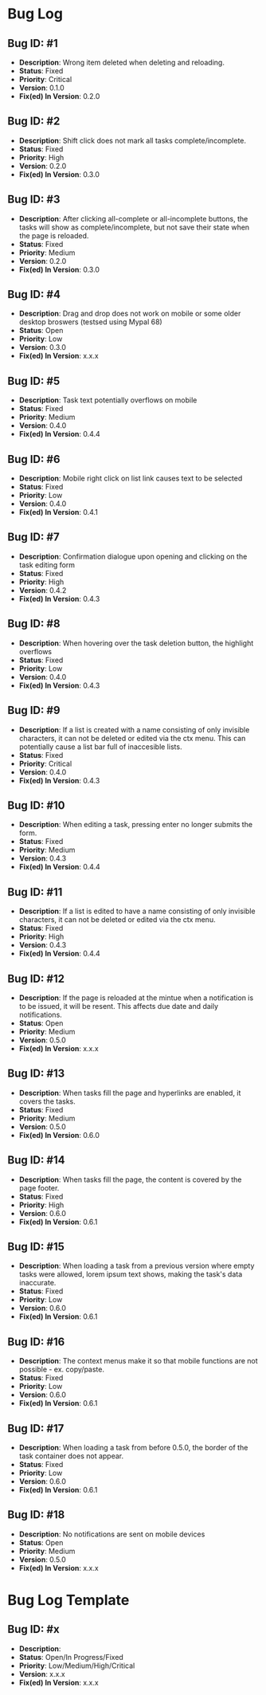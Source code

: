 # Bug Log

## Bug ID: #1
- **Description**: Wrong item deleted when deleting and reloading.
- **Status**: Fixed
- **Priority**: Critical
- **Version**: 0.1.0
- **Fix(ed) In Version**: 0.2.0

## Bug ID: #2
- **Description**: Shift click does not mark all tasks complete/incomplete.
- **Status**: Fixed
- **Priority**: High
- **Version**: 0.2.0
- **Fix(ed) In Version**: 0.3.0

## Bug ID: #3
- **Description**: After clicking all-complete or all-incomplete buttons, the tasks will show as complete/incomplete, but not save their state when the page is reloaded.
- **Status**: Fixed
- **Priority**: Medium
- **Version**: 0.2.0
- **Fix(ed) In Version**: 0.3.0

## Bug ID: #4
- **Description**: Drag and drop does not work on mobile or some older desktop broswers (testsed using Mypal 68)
- **Status**: Open
- **Priority**: Low
- **Version**: 0.3.0
- **Fix(ed) In Version**: x.x.x

## Bug ID: #5
- **Description**: Task text potentially overflows on mobile
- **Status**: Fixed
- **Priority**: Medium
- **Version**: 0.4.0
- **Fix(ed) In Version**: 0.4.4

## Bug ID: #6
- **Description**: Mobile right click on list link causes text to be selected
- **Status**: Fixed
- **Priority**: Low
- **Version**: 0.4.0
- **Fix(ed) In Version**: 0.4.1

## Bug ID: #7
- **Description**: Confirmation dialogue upon opening and clicking on the task editing form
- **Status**: Fixed
- **Priority**: High
- **Version**: 0.4.2
- **Fix(ed) In Version**: 0.4.3

## Bug ID: #8
- **Description**: When hovering over the task deletion button, the highlight overflows
- **Status**: Fixed
- **Priority**: Low
- **Version**: 0.4.0
- **Fix(ed) In Version**: 0.4.3

## Bug ID: #9
- **Description**: If a list is created with a name consisting of only invisible characters, it can not be deleted or edited via the ctx menu. This can potentially cause a list bar full of inaccesible lists. 
- **Status**: Fixed
- **Priority**: Critical
- **Version**: 0.4.0
- **Fix(ed) In Version**: 0.4.3

## Bug ID: #10
- **Description**: When editing a task, pressing enter no longer submits the form. 
- **Status**: Fixed
- **Priority**: Medium
- **Version**: 0.4.3
- **Fix(ed) In Version**: 0.4.4

## Bug ID: #11
- **Description**:  If a list is edited to have a name consisting of only invisible characters, it can not be deleted or edited via the ctx menu.
- **Status**: Fixed
- **Priority**: High
- **Version**: 0.4.3
- **Fix(ed) In Version**: 0.4.4

## Bug ID: #12
- **Description**: If the page is reloaded at the mintue when a notification is to be issued, it will be resent.  This affects due date and daily notifications.
- **Status**: Open
- **Priority**: Medium
- **Version**: 0.5.0
- **Fix(ed) In Version**: x.x.x

## Bug ID: #13
- **Description**: When tasks fill the page and hyperlinks are enabled, it covers the tasks.
- **Status**: Fixed
- **Priority**: Medium
- **Version**: 0.5.0
- **Fix(ed) In Version**: 0.6.0

## Bug ID: #14
- **Description**: When tasks fill the page, the content is covered by the page footer.
- **Status**: Fixed
- **Priority**: High
- **Version**: 0.6.0
- **Fix(ed) In Version**: 0.6.1

## Bug ID: #15
- **Description**: When loading a task from a previous version where empty tasks were allowed, lorem ipsum text shows, making the task's data inaccurate.
- **Status**: Fixed
- **Priority**: Low
- **Version**: 0.6.0
- **Fix(ed) In Version**: 0.6.1

## Bug ID: #16
- **Description**: The context menus make it so that mobile functions are not possible - ex. copy/paste.
- **Status**: Fixed
- **Priority**: Low
- **Version**: 0.6.0
- **Fix(ed) In Version**: 0.6.1

## Bug ID: #17
- **Description**: When loading a task from before 0.5.0, the border of the task container does not appear.
- **Status**: Fixed
- **Priority**: Low
- **Version**: 0.6.0
- **Fix(ed) In Version**: 0.6.1

## Bug ID: #18
- **Description**: No notifications are sent on mobile devices
- **Status**: Open
- **Priority**: Medium
- **Version**: 0.5.0
- **Fix(ed) In Version**: x.x.x


# Bug Log Template

## Bug ID: #x
- **Description**: 
- **Status**: Open/In Progress/Fixed
- **Priority**: Low/Medium/High/Critical
- **Version**: x.x.x
- **Fix(ed) In Version**: x.x.x